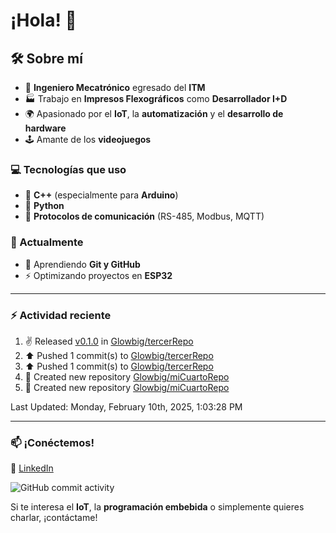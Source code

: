 # ¡Hola! 👋

## 🛠 Sobre mí

- 🤖 **Ingeniero Mecatrónico** egresado del **ITM**  
- 🏭 Trabajo en **Impresos Flexográficos** como **Desarrollador I+D**  
- 🌍 Apasionado por el **IoT**, la **automatización** y el **desarrollo de hardware**  
- 🕹️ Amante de los **videojuegos**  

### 💻 Tecnologías que uso

- 🔹 **C++** (especialmente para **Arduino**)  
- 🐍 **Python**  
- 🔗 **Protocolos de comunicación** (RS-485, Modbus, MQTT)  

### 🚀 Actualmente

- 🌱 Aprendiendo **Git y GitHub**  
- ⚡ Optimizando proyectos en **ESP32**  
---

### :zap: Actividad reciente
<!--RECENT_ACTIVITY:start-->
1. ✌️ Released [v0.1.0](https://github.com/Glowbig/tercerRepo/releases/tag/v0.1.0) in [Glowbig/tercerRepo](https://github.com/Glowbig/tercerRepo)<br>
2. ⬆️ Pushed 1 commit(s) to [Glowbig/tercerRepo](https://github.com/Glowbig/tercerRepo)<br>
3. ⬆️ Pushed 1 commit(s) to [Glowbig/tercerRepo](https://github.com/Glowbig/tercerRepo)<br>
4. 📔 Created new repository [Glowbig/miCuartoRepo](https://github.com/Glowbig/miCuartoRepo)<br>
5. 📔 Created new repository [Glowbig/miCuartoRepo](https://github.com/Glowbig/miCuartoRepo)<br>
<!--RECENT_ACTIVITY:end-->

<!--RECENT_ACTIVITY:last_update-->
Last Updated: Monday, February 10th, 2025, 1:03:28 PM
<!--RECENT_ACTIVITY:last_update_end-->

---

### 📫 **¡Conéctemos!**  

🔗 [LinkedIn](https://www.linkedin.com/in/adrian-estrada-1b8a74245/)

![GitHub commit activity](https://img.shields.io/github/commit-activity/m/Glowbig/Glowbig)

Si te interesa el **IoT**, la **programación embebida** o simplemente quieres charlar, ¡contáctame!  
